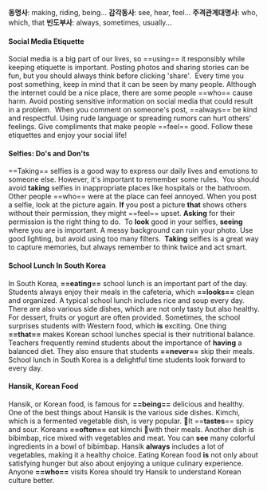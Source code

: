 **동명사**: making, riding, being...
**감각동사**: see, hear, feel...
**주격관계대명사**: who, which, that
**빈도부사**: always, sometimes, usually...

#### Social Media Etiquette
Social media is a big part of our lives, so ==using== it responsibly while keeping etiquette is important. Posting photos and sharing stories can be fun, but you should always think before clicking 'share'. 
Every time you post something, keep in mind that it can be seen by many people. Although the internet could be a nice place, there are some people ==who== cause harm. Avoid posting sensitive information on social media that could result in a problem. 
When you comment on someone's post, ==always== be kind and respectful. Using rude language or spreading rumors can hurt others' feelings. Give compliments that make people ==feel== good.
Follow these etiquettes and enjoy your social life!

#### Selfies: Do's and Don'ts
==Taking== selfies is a good way to express our daily lives and emotions to someone else. However, it's important to remember some rules. 
You should avoid **taking** selfies in inappropriate places like hospitals or the bathroom. Other people ==who== were at the place can feel annoyed. When you post a selfie, look at the picture again. **If** you post a picture **that** shows others without their permission, they might ==feel== upset. **Asking** for their permission is the right thing to do. 
To **look** good in your selfies, **seeing** where you are is important. A messy background can ruin your photo. Use good lighting, but avoid using too many filters. 
**Taking** selfies is a great way to capture memories, but always remember to think twice and act smart.

#### School Lunch In South Korea
In South Korea, **==eating==** school lunch is an important part of the day. 
Students always enjoy their meals in the cafeteria, which **==looks==** clean and organized. 
A typical school lunch includes rice and soup every day. There are also various side dishes, which are not only tasty but also healthy. For dessert, fruits or yogurt are often provided. Sometimes, the school surprises students with Western food, which **is** exciting. 
One thing **==that==** makes Korean school lunches special is their nutritional balance. Teachers frequently remind students about the importance of **having** a balanced diet. They also ensure that students **==never==** skip their meals. 
School lunch in South Korea is a delightful time students look forward to every day.

#### Hansik, Korean Food
Hansik, or Korean food, is famous for **==being==** delicious and healthy. 
One of the best things about Hansik is the various side dishes. Kimchi, which is a fermented vegetable dish, is very popular. It ==**tastes**== spicy and sour. Koreans **==often==** eat kimchi with their meals. 
Another dish is bibimbap, rice mixed with vegetables and meat. You can **see** many colorful ingredients in a bowl of bibimbap. Hansik **always** includes a lot of vegetables, making it a healthy choice. 
Eating Korean food **is** not only about satisfying hunger but also about enjoying a unique culinary experience. Anyone **==who==** visits Korea should try Hansik to understand Korean culture better.